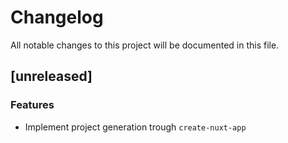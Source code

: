 # Changelog
All notable changes to this project will be documented in this file.

## [unreleased]

### Features

- Implement project generation trough `create-nuxt-app`

<!-- generated by git-cliff -->
